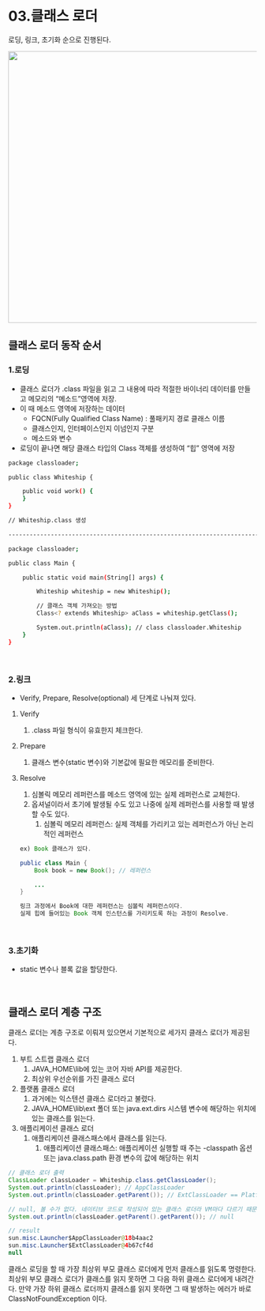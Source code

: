# 03.클래스 로더 

로딩, 링크, 초기화 순으로 진행된다. 

<img src="https://user-images.githubusercontent.com/52793122/149620079-a1d8a8eb-18e4-47b6-8827-99d97a330931.png"  width="800" height="550"/>

<br/>

## 클래스 로더 동작 순서

### 1.로딩

- 클래스 로더가 .class 파일을 읽고 그 내용에 따라 적절한 바이너리 데이터를 만들고 메모리의 “메소드”영역에 저장.
- 이 때 메소드 영역에 저장하는 데이터
    - FQCN(Fully Qualified Class Name) : 풀패키지 경로 클래스 이름
    - 클래스인지, 인터페이스인지 이넘인지 구분
    - 메소드와 변수
- 로딩이 끝나면 해당 클래스 타입의 Class 객체를 생성하여 “힙” 영역에 저장

```bash
package classloader;

public class Whiteship {

    public void work() {
    }
}

// Whiteship.class 생성

----------------------------------------------------------------------------

package classloader;

public class Main {

    public static void main(String[] args) {

        Whiteship whiteship = new Whiteship();

		// 클래스 객체 가져오는 방법
        Class<? extends Whiteship> aClass = whiteship.getClass();

        System.out.println(aClass); // class classloader.Whiteship
    }
}
```

<br/>

### 2.링크

- Verify, Prepare, Resolve(optional) 세 단계로 나눠져 있다.
1. Verify
    1. .class 파일 형식이 유효한지 체크한다.
2. Prepare
    1. 클래스 변수(static 변수)와 기본값에 필요한 메모리를 준비한다.
3. Resolve
    1. 심볼릭 메모리 레퍼런스를 메소드 영역에 있는 실제 레퍼런스로 교체한다.
    2. 옵셔널이라서 초기에 발생될 수도 있고 나중에 실제 레퍼런스를 사용할 때 발생할 수도 있다.
        1. 심볼릭 메모리 레퍼런스: 실제 객체를 가리키고 있는 레퍼런스가 아닌 논리적인 레퍼런스
    
    ```java
    ex) Book 클래스가 있다.
    
    public class Main {
    	Book book = new Book(); // 레퍼런스
    
    	...
    }
    
    링크 과정에서 Book에 대한 레퍼런스는 심볼릭 레퍼런스이다. 
    실제 힙에 들어있는 Book 객체 인스턴스를 가리키도록 하는 과정이 Resolve.
    ```

<br/>

### 3.초기화

- static 변수나 블록 값을 할당한다.

<br/>

## 클래스 로더 계층 구조

클래스 로더는 계층 구조로 이뤄져 있으면서 기본적으로 세가지 클래스 로더가 제공된다. 

1. 부트 스트랩 클래스 로더
    1. JAVA_HOME\lib에 있는 코어 자바 API를 제공한다.
    2. 최상위 우선순위를 가진 클래스 로더
2. 플랫폼 클래스 로더
    1. 과거에는 익스텐션 클래스 로더라고 불렸다.
    2. JAVA_HOME\lib\ext 폴더 또는 java.ext.dirs 시스템 변수에 해당하는 위치에 있는 클래스를 읽는다.
3. 애플리케이션 클래스 로더
    1. 애플리케이션 클래스패스에서 클래스를 읽는다.
        1. 애플리케이션 클래스패스: 애플리케이션 실행할 때 주는 -classpath 옵션 또는 java.class.path 환경 변수의 값에 해당하는 위치

```java
// 클래스 로더 출력
ClassLoader classLoader = Whiteship.class.getClassLoader();
System.out.println(classLoader); // AppClassLoader
System.out.println(classLoader.getParent()); // ExtClassLoader == PlatformClassLoader

// null, 볼 수가 없다. 네이티브 코드로 작성되어 있는 클래스 로더라 VM마다 다르기 때문에 자바에서 참조하여 출력을 할 수가 없다.
System.out.println(classLoader.getParent().getParent()); // null

// result
sun.misc.Launcher$AppClassLoader@18b4aac2
sun.misc.Launcher$ExtClassLoader@4b67cf4d
null
```

클래스 로딩을 할 때 가장 최상위 부모 클래스 로더에게 먼저 클래스를 읽도록 명령한다. 최상위 부모 클래스 로더가 클래스를 읽지 못하면 그 다음 하위 클래스 로더에게 내려간다. 만약 가장 하위 클래스 로더까지 클래스를 읽지 못하면 그 때 발생하는 에러가 바로 ClassNotFoundException 이다.